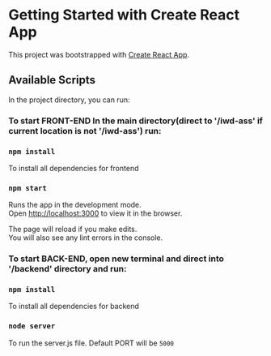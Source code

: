 # Getting Started with Create React App

This project was bootstrapped with [Create React App](https://github.com/facebook/create-react-app).

## Available Scripts

In the project directory, you can run:

### To start FRONT-END In the main directory(direct to '/iwd-ass' if current location is not '/iwd-ass') run:

### `npm install`

To install all dependencies for frontend

### `npm start`

Runs the app in the development mode.<br />
Open [http://localhost:3000](http://localhost:3000) to view it in the browser.

The page will reload if you make edits.<br />
You will also see any lint errors in the console.

### To start BACK-END, open new terminal and direct into '/backend' directory and run:

### `npm install`

To install all dependencies for backend

### `node server`

To run the server.js file. Default PORT will be `5000`
